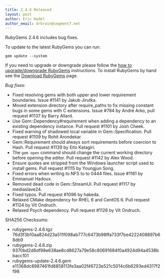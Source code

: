 ```yaml
---
title: 2.4.6 Released
layout: post
author: Eric Hodel
author_email: drbrain@segment7.net
---
```


RubyGems 2.4.6 includes bug fixes.

To update to the latest RubyGems you can run:

    gem update --system

If you need to upgrade or downgrade please follow the [how to upgrade/downgrade
RubyGems][upgrading] instructions.  To install RubyGems by hand see the
[Download RubyGems][download] page.

_Bug fixes:_

* Fixed resolving gems with both upper and lower requirement boundaries. Issue #1141 by Jakub Jirutka.
* Moved extension directory after require_paths to fix missing constant bugs in some gems with C extensions.  Issue #784 by André Arko, pull request #1137 by Barry Allard.
* Use Gem::Dependency#requirement when adding a dependency to an existing dependency instance.  Pull request #1101 by Josh Cheek.
* Fixed warning of shadowed local variable in Gem::Specification.  Pull request #1109 by Rohit Arondekar
* Gem::Requirement should always sort requirements before coercion to Hash. Pull request #1139 by Eito Katagiri.
* The `gem open` command should change the current working directory before opening the editor.  Pull request #1142 by Alex Wood.
* Ensure quotes are stripped from the Windows launcher script used to install gems.  Pull request #1115 by Youngjun Song.
* Fixed errors when writing to NFS to to 0444 files.  Issue #1161 by Emmanuel Hadoux.
* Removed dead code in Gem::StreamUI.  Pull request #1117 by mediaslave24.
* Fixed typos.  Pull request #1096 by hakeda.
* Relaxed CMake dependency for RHEL 6 and CentOS 6.  Pull request #1124 by Vít Ondruch.
* Relaxed Psych dependency.  Pull request #1128 by Vít Ondruch.


SHA256 Checksums:

* rubygems-2.4.6.tgz  
  76d3f3b10aa824d23a511f098ab777c6473b98ffa733f7be4222408897b68db9
* rubygems-2.4.6.zip  
  9370bd2d6df98e638ae8cd8627a79e58c80691684f0a4924d94a4538bbacc101
* rubygems-update-2.4.6.gem  
  e11368dc8987461fd8858113fe3aa02f46723e521c5014c6b6293ed4317f2f98


[download]: http://rubygems.org/pages/download
[upgrading]: http://docs.seattlerb.org/rubygems/UPGRADING_rdoc.html

